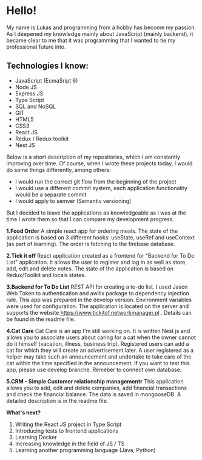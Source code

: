  # Hello!  #
  My name is Lukas and programming from a hobby has become my passion. As I deepened my knowledge mainly about JavaScript (mainly backend), it became clear to me that it was programming that I wanted to tie my professional future into.
  
   ## Technologies I know: ##
  * JavaScript (EcmaSript 6)
  * Node JS
  * Express JS
  * Type Script
  * SQL and NoSQL
  * GIT 
  * HTML5
  * CSS3
  * React JS
  * Redux / Redux toolkit
  * Nest JS
  
   Below is a short description of my repositories, which I am constantly improving over time. 
  Of course, when I wrote these projects today, I would do some things differently, among others: 
  * I would run the correct git flow from the beginning of the project
  * I would use a different commit system, each application functionality would be a separate commit
  * I would apply to semver (Semantiv versioning)
    
   But I decided to leave the applications as knowledgeable as I was at the time I wrote them so that I can compare my development progress.
    
  **1.Food Order**
  A simple react app for ordering meals. The state of the application is based on 3 different hooks: useState, useRef and useContext (as part of learning). The order is fetching to the firebase database.
  
  **2.Tick it off**
     React application created as a frontend for "Backend for To Do List" application. It allows the user to register and log in as well as store, add, edit and delete notes. The state of the application is based on Redux/Toolkit and locals states.
     
  **3.Backend for To Do List**
    REST API for creating a to-do list. I used Jason Web Token to authentication and awilix package to dependency injection rule. This app was prepared in the develop version. Environment variables were used for configuration. The application is located on the server and supports the website https://www.tickitof.networkmanager.pl . Details can be found in the readme file.
    
  **4.Cat Care**
    Cat Care is an app I'm still working on. It is written Nest js and allows you to associate users about caring for a cat when the owner cannot do it himself (vacation, illness, business trip). Registered users can add a cat for which they will create an advertisement later. A user registered as a helper may take such an announcement and undertake to take care of the cat within the time specified in the announcement. If you want to test this app, please use develop branche. Remeber to connect own database. 
    
   **5.CRM - Simple Customer relationship managementr**
       This application allows you to add, edit and delete companies, add financial transactions and check the financial balance. The data is saved in mongooseDB. A detailed description is in the readme file.
     
    
 **What's next?**
  1. Writing the React JS project in Type Script
  2. Introducing tests to frontend applications
  3. Learning Docker
  4. Increasing knowledge in the field of JS / TS
  5. Learning another programming language (Java, Python)
    
